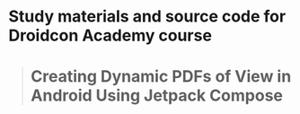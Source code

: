 # Study materials and source code for **Droidcon Academy** course 
> # Creating Dynamic PDFs of View in Android Using Jetpack Compose

 
